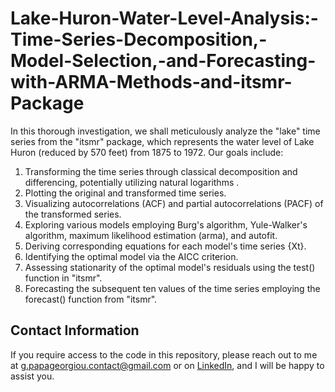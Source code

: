 # Lake-Huron-Water-Level-Analysis:-Time-Series-Decomposition,-Model-Selection,-and-Forecasting-with-ARMA-Methods-and-itsmr-Package
In this thorough investigation, we shall meticulously analyze the "lake" time series from the "itsmr" package, which represents the water level of Lake Huron (reduced by 570 feet) from 1875 to 1972. Our goals include: 
1) Transforming the time series through classical decomposition and differencing, potentially utilizing natural logarithms .
2) Plotting the original and transformed time series.
3) Visualizing autocorrelations (ACF) and partial autocorrelations (PACF) of the transformed series.
4) Exploring various models employing Burg's algorithm, Yule-Walker's algorithm, maximum likelihood estimation (arma), and autofit.
5) Deriving corresponding equations for each model's time series {Xt}.
6) Identifying the optimal model via the AICC criterion.
7) Assessing stationarity of the optimal model's residuals using the test() function in "itsmr".
8) Forecasting the subsequent ten values of the time series employing the forecast() function from "itsmr".


## Contact Information

If you require access to the code in this repository, please reach out to me at g.papageorgiou.contact@gmail.com or on [LinkedIn](https://www.linkedin.com/in/giorgos-papageorgiou-3b27a9221), and I will be happy to assist you.
